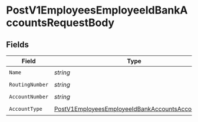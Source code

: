 # PostV1EmployeesEmployeeIdBankAccountsRequestBody


## Fields

| Field                                                                                                                         | Type                                                                                                                          | Required                                                                                                                      | Description                                                                                                                   |
| ----------------------------------------------------------------------------------------------------------------------------- | ----------------------------------------------------------------------------------------------------------------------------- | ----------------------------------------------------------------------------------------------------------------------------- | ----------------------------------------------------------------------------------------------------------------------------- |
| `Name`                                                                                                                        | *string*                                                                                                                      | :heavy_check_mark:                                                                                                            | N/A                                                                                                                           |
| `RoutingNumber`                                                                                                               | *string*                                                                                                                      | :heavy_check_mark:                                                                                                            | N/A                                                                                                                           |
| `AccountNumber`                                                                                                               | *string*                                                                                                                      | :heavy_check_mark:                                                                                                            | N/A                                                                                                                           |
| `AccountType`                                                                                                                 | [PostV1EmployeesEmployeeIdBankAccountsAccountType](../../Models/Requests/PostV1EmployeesEmployeeIdBankAccountsAccountType.md) | :heavy_check_mark:                                                                                                            | N/A                                                                                                                           |